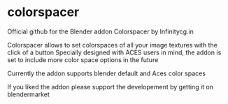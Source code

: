 # colorspacer
Official github for the Blender addon Colorspacer by Infinitycg.in

Colorspacer allows to set colorspaces of all your image textures with the click of a button
Specially designed with ACES users in mind, the addon is set to include more color space options in the future 

Currently the addon supports blender default and Aces color spaces 

If you liked the addon please support the developement by getting it on blendermarket 
